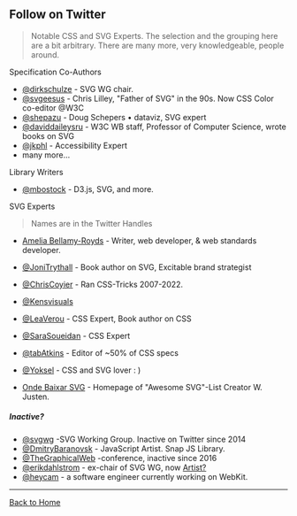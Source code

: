 ## Follow on Twitter
> Notable CSS and SVG Experts. The selection and the grouping here are a bit arbitrary. There are many more, very knowledgeable, people around.

Specification Co-Authors

* [@dirkschulze](https://twitter.com/dirkschulze) - SVG WG chair.
* [@svgeesus](https://twitter.com/svgeesus) - Chris Lilley, "Father of SVG" in the 90s. Now CSS Color co-editor @W3C
* [@shepazu](https://twitter.com/shepazu) - Doug Schepers • dataviz, SVG expert
* [@daviddaileysru](https://twitter.com/daviddaileysru) - W3C WB staff, Professor of Computer Science, wrote books on SVG
* [@jkphl](https://twitter.com/jkphl) - Accessibility Expert
* many more...


Library Writers

* [@mbostock](https://twitter.com/mbostock) - D3.js, SVG, and more.

SVG Experts

> Names are in the Twitter Handles

* [Amelia Bellamy-Royds](https://twitter.com/AmeliasBrain) - Writer, web developer, & web standards developer.
* [@JoniTrythall](https://twitter.com/JoniTrythall) - Book author on SVG, Excitable brand strategist
* [@ChrisCoyier](https://twitter.com/chriscoyier) - Ran CSS-Tricks 2007-2022.
* [@Kensvisuals](https://twitter.com/kens_visuals)
* [@LeaVerou](https://twitter.com/LeaVerou) - CSS Expert, Book author on CSS
* [@SaraSoueidan](https://twitter.com/SaraSoueidan) - CSS Expert
* [@tabAtkins](https://twitter.com/tabatkins) - Editor of ~50% of CSS specs
* [@Yoksel](https://twitter.com/yoksel_en) - CSS and SVG lover : )

* [Onde Baixar SVG](https://willianjusten.com.br/onde-baixar-svg) - Homepage of "Awesome SVG"-List Creator W. Justen.

##### Inactive?

* [@svgwg](https://twitter.com/svgwg) -SVG Working Group. Inactive on Twitter since 2014
* [@DmitryBaranovsk](https://twitter.com/DmitryBaranovsk) - JavaScript Artist. Snap JS Library.
* [@TheGraphicalWeb](https://twitter.com/TheGraphicalWeb) -conference, inactive since 2016
* [@erikdahlstrom](https://twitter.com/erikdahlstrom) - ex-chair of SVG WG, now [Artist?](http://xn--dahlstrm-t4a.net/)
* [@heycam](https://twitter.com/heycam) - a software engineer currently working on WebKit.

---
[Back to Home](https://github.com/knbknb/awesome-svg)
